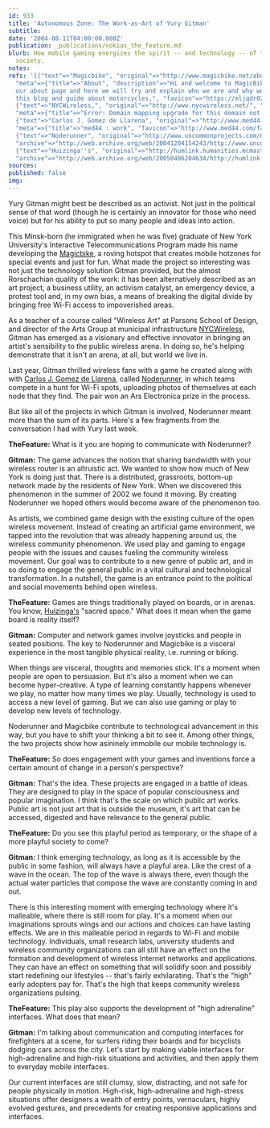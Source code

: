 ```yaml
---
id: 933
title: 'Autonomous Zone: The Work-as-Art of Yury Gitman'
subtitle: 
date: '2004-08-11T04:00:00.000Z'
publication: _publications/nokias_the_feature.md
blurb: How mobile gaming energizes the spirit -- and technology -- of the networked
  society.
notes: 
refs: '[{"text"=>"Magicbike", "original"=>"http://www.magicbike.net/about.html", "archive"=>"http://web.archive.org/web/20200117045335/http://www.magicbike.net:80/about.html",
  "meta"=>{"title"=>"About", "description"=>"Hi and welcome to MagicBike! This is
  our about page and here we will try and explain who we are and why we are running
  this blog and guide about motorcycles,", "favicon"=>"https://mljqdr025xym.i.optimole.com/8zjfiuY-QQjEV42_/w:192/h:192/q:90/https://www.magicbike.net/wp-content/uploads/2020/05/cropped-magicbike-logo-non-transparent.png"}},
  {"text"=>"NYCWireless,", "original"=>"http://www.nycwireless.net/", "archive"=>"http://web.archive.org/web/20180926214246/https://nycwireless.net/",
  "meta"=>{"title"=>"Error: Domain mapping upgrade for this domain not found", "favicon"=>"http://www.nycwireless.net/favicon.ico"}},
  {"text"=>"Carlos J. Gomez de Llarena", "original"=>"http://www.med44.com/resume.html",
  "meta"=>{"title"=>"med44 : work", "favicon"=>"http://www.med44.com/favicon.ico"}},
  {"text"=>"Noderunner", "original"=>"http://www.uncommonprojects.com/noderunner/",
  "archive"=>"http://web.archive.org/web/20041204154243/http://www.uncommonprojects.com:80/noderunner/"},
  {"text"=>"Huizinga''s", "original"=>"http://humlink.humanities.mcmaster.ca/%7Edidemusm/play/essay.html",
  "archive"=>"http://web.archive.org/web/20050406204634/http://humlink.humanities.mcmaster.ca:80/~didemusm/play/essay.html"}]'
sources: 
published: false
img: 
---
```

Yury Gitman might best be described as an activist. Not just in the political sense of that word (though he is certainly an innovator for those who need voice) but for his ability to put so many people and ideas into action.

This Minsk-born (he immigrated when he was five) graduate of New York University's Interactive Telecommunications Program made his name developing the [Magicbike](http://www.magicbike.net/about.html), a roving hotspot that creates mobile hotzones for special events and just for fun. What made the project so interesting was not just the technology solution Gitman provided, but the almost Rorschachian quality of the work: it has been alternatively described as an art project, a business utility, an activism catalyst, an emergency device, a protest tool and, in my own bias, a means of breaking the digital divide by bringing free Wi-Fi access to impoverished areas.

As a teacher of a course called "Wireless Art" at Parsons School of Design, and director of the Arts Group at municipal infrastructure [NYCWireless,](http://www.nycwireless.net/) Gitman has emerged as a visionary and effective innovator in bringing an artist's sensibility to the public wireless arena. In doing so, he's helping demonstrate that it isn't an arena, at all, but world we live in.

Last year, Gitman thrilled wireless fans with a game he created along with with [Carlos J. Gomez de Llarena](http://www.med44.com/resume.html), called [Noderunner](http://www.uncommonprojects.com/noderunner/), in which teams compete in a hunt for Wi-Fi spots, uploading photos of themselves at each node that they find. The pair won an Ars Electronica prize in the process.

But like all of the projects in which Gitman is involved, Noderunner meant more than the sum of its parts. Here's a few fragments from the conversation I had with Yury last week.

**TheFeature:** What is it you are hoping to communicate with Noderunner?

**Gitman:** The game advances the notion that sharing bandwidth with your wireless router is an altruistic act. We wanted to show how much of New York is doing just that. There is a distributed, grassroots, bottom-up network made by the residents of New York. When we discovered this phenomenon in the summer of 2002 we found it moving. By creating Noderunner we hoped others would become aware of the phenomenon too.

As artists, we combined game design with the existing culture of the open wireless movement. Instead of creating an artificial game environment, we tapped into the revolution that was already happening around us, the wireless community phenomenon. We used play and gaming to engage people with the issues and causes fueling the community wireless movement. Our goal was to contribute to a new genre of public art, and in so doing to engage the general public in a vital cultural and technological transformation. In a nutshell, the game is an entrance point to the political and social movements behind open wireless.

**TheFeature:** Games are things traditionally played on boards, or in arenas. You know, [Huizinga's](http://humlink.humanities.mcmaster.ca/%7Edidemusm/play/essay.html) "sacred space." What does it mean when the game board is reality itself?

**Gitman:** Computer and network games involve joysticks and people in seated positions. The key to Noderunner and Magicbike is a visceral experience in the most tangible physical reality, i.e. running or biking.

When things are visceral, thoughts and memories stick. It's a moment when people are open to persuasion. But it's also a moment when we can become hyper-creative. A type of learning constantly happens whenever we play, no matter how many times we play. Usually, technology is used to access a new level of gaming. But we can also use gaming or play to develop new levels of technology.

Noderunner and Magicbike contribute to technological advancement in this way, but you have to shift your thinking a bit to see it. Among other things, the two projects show how asininely immobile our mobile technology is.

**TheFeature:** So does engagement with your games and inventions force a certain amount of change in a person's perspective?

**Gitman:** That's the idea. These projects are engaged in a battle of ideas. They are designed to play in the space of popular consciousness and popular imagination. I think that's the scale on which public art works. Public art is not just art that is outside the museum, it's art that can be accessed, digested and have relevance to the general public.

**TheFeature:** Do you see this playful period as temporary, or the shape of a more playful society to come?

**Gitman:** I think emerging technology, as long as it is accessible by the public in some fashion, will always have a playful area. Like the crest of a wave in the ocean. The top of the wave is always there, even though the actual water particles that compose the wave are constantly coming in and out.

There is this interesting moment with emerging technology where it's malleable, where there is still room for play. It's a moment when our imaginations sprouts wings and our actions and choices can have lasting effects. We are in this malleable period in regards to Wi-Fi and mobile technology. Individuals, small research labs, university students and wireless community organizations can all still have an effect on the formation and development of wireless Internet networks and applications. They can have an effect on something that will solidify soon and possibly start redefining our lifestyles -- that's fairly exhilarating. That's the "high" early adopters pay for. That's the high that keeps community wireless organizations pulsing.

**TheFeature:** This play also supports the development of "high adrenaline" interfaces. What does that mean?

**Gitman:** I'm talking about communication and computing interfaces for firefighters at a scene, for surfers riding their boards and for bicyclists dodging cars across the city. Let's start by making viable interfaces for high-adrenaline and high-risk situations and activities, and then apply them to everyday mobile interfaces.

Our current interfaces are still clumsy, slow, distracting, and not safe for people physically in motion. High-risk, high-adrenaline and high-stress situations offer designers a wealth of entry points, vernaculars, highly evolved gestures, and precedents for creating responsive applications and interfaces.
